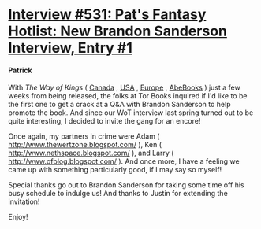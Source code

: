 # [Interview #531: Pat's Fantasy Hotlist: New Brandon Sanderson Interview, Entry #1](https://www.theoryland.com/intvmain.php?i=531#1)

#### Patrick

With
*The Way of Kings*
(
[Canada](http://www.amazon.ca/gp/product/0765326353?ie=UTF8&tag=patsfantasyho-20&linkCode=as2&camp=15121&creative=330641&creativeASIN=0765326353)
,
[USA](http://www.amazon.com/gp/product/0765326353?ie=UTF8&tag=patsfantasy0c-20&linkCode=as2&camp=1789&creative=9325&creativeASIN=0765326353)
,
[Europe](http://www.amazon.co.uk/gp/product/0765326353?ie=UTF8&tag=patsfantasyho-21&linkCode=as2&camp=1634&creative=6738&creativeASIN=0765326353)
,
[AbeBooks](http://www.abebooks.com/servlet/SearchResults?an=brandon+sanderson&bi=0&bx=off&ds=30&sortby=17&tn=the+way+of+kings&afn_sr=para¶_l=1)
) just a few weeks from being released, the folks at Tor Books inquired if I'd like to be the first one to get a crack at a Q&A with Brandon Sanderson to help promote the book. And since our WoT interview last spring turned out to be quite interesting, I decided to invite the gang for an encore!

Once again, my partners in crime were Adam (
<http://www.thewertzone.blogspot.com/>
), Ken (
<http://www.nethspace.blogspot.com/>
), and Larry (
<http://www.ofblog.blogspot.com/>
). And once more, I have a feeling we came up with something particularly good, if I may say so myself!

Special thanks go out to Brandon Sanderson for taking some time off his busy schedule to indulge us! And thanks to Justin for extending the invitation!

Enjoy!

